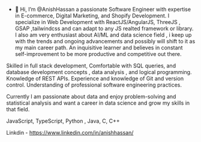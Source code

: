 - 👋 Hi, I’m @AnishHassan
a passionate Software Engineer with expertise in E-commerce, Digital Marketing, and Shopify Development.
I specialize in Web Development with ReactJS/AngularJS, ThreeJS , GSAP ,tailwindcss and can adapt to any JS realted framework or library. I also am very enthusiast about AI/ML and data science field , i keep up with the trends and ongoing advancements and possibly will shift to it as my main career path.
An inquisitive learner and believes in constant self-improvement to be more productive and competitive out there.

Skilled in full stack development, Comfortable with SQL queries, and database development concepts , data analysis , and logical programming.
Knowledge of REST APIs. Experience and knowledge of Git and version control.
Understanding of professional software engineering practices.

Currently I am passionate about data and enjoy problem-solving and statistical analysis and want a career in data science and grow my skills in that field.

JavaScript, TypeScript, Python , Java, C, C++

Linkdin - https://www.linkedin.com/in/anishhassan/
<!---
AnishHassan/AnishHassan is a ✨ special ✨ repository because its `README.md` (this file) appears on your GitHub profile.
You can click the Preview link to take a look at your changes.
--->
